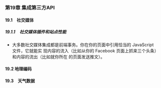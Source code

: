 ### 第19章 集成第三方API

#### 19.1　社交媒体
##### 19.1.1　社交媒体插件和站点性能
- 大多数社交媒体集成都是前端事务。你在你的页面中引用恰当的 JavaScript 文件，它就能实
现内容的流入（比如从你的 Facebook 页面上抓来三个头条）和内容的流出（比如就你所在
的页面发送推文）。


#### 19.2 地理编码



#### 19.3　天气数据
